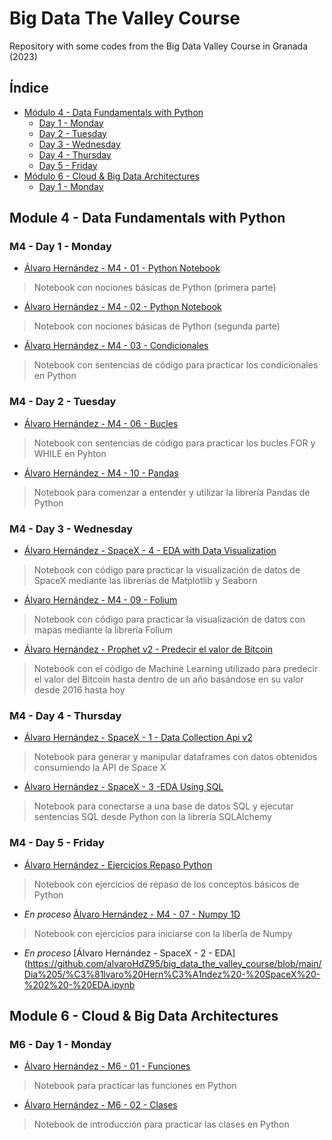 # Big Data The Valley Course
Repository with some codes from the Big Data Valley Course in Granada (2023)

## Índice
 
- [Módulo 4 - Data Fundamentals with Python](#module-4---data-fundamentals-with-python)
  - [Day 1 - Monday](#m4---day-1---monday)
  - [Day 2 - Tuesday](#m4---day-2---tuesday)
  - [Day 3 - Wednesday](#m4---day-3---wednesday)
  - [Day 4 - Thursday](#m4---day-4---thursday)
  - [Day 5 - Friday](#m4---day-5---friday)
- [Módulo 6 - Cloud & Big Data Architectures](#module-6---cloud--big-data-architectures)
  - [Day 1 - Monday](#m6---day-1---monday)


## Module 4 - Data Fundamentals with Python

### M4 - Day 1 - Monday

- [Álvaro Hernández - M4 - 01 - Python Notebook](https://github.com/alvaroHdZ95/big_data_the_valley_course/blob/main/Dia%201/%C3%81lvaro%20Hern%C3%A1ndez%20-%20M4%20-%2001%20-%20Python%20Notebook.ipynb)
> Notebook con nociones básicas de Python (primera parte)
- [Álvaro Hernández - M4 - 02 - Python Notebook](https://github.com/alvaroHdZ95/big_data_the_valley_course/blob/main/Dia%201/%C3%81lvaro%20Hern%C3%A1ndez%20-%20M4%20-%2002%20-%20Python%20Notebook.ipynb)
> Notebook con nociones básicas de Python (segunda parte)
- [Álvaro Hernández - M4 - 03 - Condicionales](https://github.com/alvaroHdZ95/big_data_the_valley_course/blob/main/Dia%201/%C3%81lvaro%20Hern%C3%A1ndez%20-%20M4%20-%2003%20-%20Condicionales.ipynb)
> Notebook con sentencias de código para practicar los condicionales en Python

### M4 - Day 2 - Tuesday

- [Álvaro Hernández - M4 - 06 - Bucles](https://github.com/alvaroHdZ95/big_data_the_valley_course/blob/main/Dia%202/%C3%81lvaro%20Hern%C3%A1ndez%20-%20M4%20-%2006%20-%20Bucles.ipynb)
> Notebook con sentencias de código para practicar los bucles FOR y WHILE en Pyhton
- [Álvaro Hernández - M4 - 10 - Pandas](https://github.com/alvaroHdZ95/big_data_the_valley_course/blob/main/Dia%202/%C3%81lvaro%20Hern%C3%A1ndez%20-%20M4%20-%2010%20-%20Pandas.ipynb)
> Notebook para comenzar a entender y utilizar la librería Pandas de Python

### M4 - Day 3 - Wednesday

- [Álvaro Hernández -  SpaceX - 4 - EDA with Data Visualization](https://github.com/alvaroHdZ95/big_data_the_valley_course/blob/main/Dia%203/%C3%81lvaro%20Hern%C3%A1ndez%20-%20%20SpaceX%20-%204%20-%20EDA%20with%20Data%20Visualization.ipynb)
> Notebook con código para practicar la visualización de datos de SpaceX mediante las librerías de Matplotlib y Seaborn
- [Álvaro Hernández - M4 - 09 - Folium](https://github.com/alvaroHdZ95/big_data_the_valley_course/blob/main/Dia%203/%C3%81lvaro%20Hern%C3%A1ndez%20-%20M4%20-%2009%20-%20Folium.ipynb)
> Notebook con código para practicar la visualización de datos con mapas mediante la librería Folium
- [Álvaro Hernández - Prophet v2 - Predecir el valor de Bitcoin](https://github.com/alvaroHdZ95/big_data_the_valley_course/blob/main/Dia%203/%C3%81lvaro%20Hern%C3%A1ndez%20-%20Prophet%20v2%20-%20Predecir%20el%20valor%20de%20Bitcoin.ipynb)
> Notebook con el código de Machine Learning utilizado para predecir el valor del Bitcoin hasta dentro de un año basándose en su valor desde 2016 hasta hoy

### M4 - Day 4 - Thursday

- [Álvaro Hernández -  SpaceX - 1 - Data Collection Api v2](https://github.com/alvaroHdZ95/big_data_the_valley_course/blob/main/Dia%204/%C3%81lvaro%20Hern%C3%A1ndez%20-%20%20SpaceX%20-%201%20-%20Data%20Collection%20Api%20v2.ipynb)
> Notebook para generar y manipular dataframes con datos obtenidos consumiendo la API de Space X
- [Álvaro Hernández -  SpaceX - 3 -EDA Using SQL](https://github.com/alvaroHdZ95/big_data_the_valley_course/blob/main/Dia%204/%C3%81lvaro%20Hern%C3%A1ndez%20-%20%20SpaceX%20-%203%20-EDA%20Using%20SQL.ipynb)
> Notebook para conectarse a una base de datos SQL y ejecutar sentencias SQL desde Python con la librería SQLAlchemy

### M4 - Day 5 - Friday

- [Álvaro Hernández - Ejercicios Repaso Python](https://github.com/alvaroHdZ95/big_data_the_valley_course/blob/main/Dia%205/%C3%81lvaro%20Hern%C3%A1ndez%20-%20Ejercicios%20Repaso%20Python.ipynb)
> Notebook con ejercicios de repaso de los conceptos básicos de Python
- *En proceso* [Álvaro Hernández - M4 - 07 - Numpy 1D](https://github.com/alvaroHdZ95/big_data_the_valley_course/blob/main/Dia%205/%C3%81lvaro%20Hern%C3%A1ndez%20-%20M4%20-%2007%20-%20Numpy%201D.ipynb)
> Notebook con ejercicios para iniciarse con la libería de Numpy
- *En proceso* [Álvaro Hernández - SpaceX - 2 - EDA](https://github.com/alvaroHdZ95/big_data_the_valley_course/blob/main/Dia%205/%C3%81lvaro%20Hern%C3%A1ndez%20-%20SpaceX%20-%202%20-%20EDA.ipynb

## Module 6 - Cloud & Big Data Architectures

### M6 - Day 1 - Monday

- [Álvaro Hernández - M6 - 01 - Funciones](https://github.com/alvaroHdZ95/big_data_the_valley_course/blob/main/Module%206/Day%201/%C3%81lvaro%20Hern%C3%A1ndez%20-%20M6%20-%2001%20-%20Funciones.ipynb)
> Notebook para practicar las funciones en Python
- [Álvaro Hernández - M6 - 02 - Clases](https://github.com/alvaroHdZ95/big_data_the_valley_course/blob/main/Module%206/Day%201/%C3%81lvaro%20Hern%C3%A1ndez%20-%20M6%20-%2002%20-%20Clases.ipynb)
> Notebook de introducción para practicar las clases en Python
